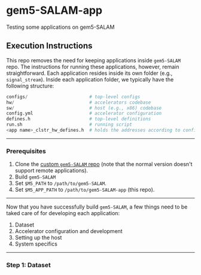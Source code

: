 # gem5-SALAM-app
Testing some applications on gem5-SALAM

## Execution Instructions

This repo removes the need for keeping applications inside `gem5-SALAM` repo. The instructions for running these applications, however, remain straightforward. Each application resides inside its own folder (e.g., `signal_stream`). Inside each application folder, we typically have the following structure:

[comment]: <> (# TODO: add deeper information)
```python
configs/                       # top-level configs
hw/                            # accelerators codebase
sw/                            # host (e.g., x86) codebase
config.yml                     # accelerator configuration
defines.h                      # top-level definitions
run.sh                         # running script
<app name>_clstr_hw_defines.h  # holds the addresses according to config.yml
```

---

### Prerequisites

1. Clone the [custom `gem5-SALAM` repo](https://github.com/mhezarei/gem5-SALAM) (note that the normal version doesn't support remote applications).
2. Build `gem5-SALAM`
3. Set `$M5_PATH` to `/path/to/gem5-SALAM`.
4. Set `$M5_APP_PATH` to `/path/to/gem5-SALAM-app` (this repo).

---

Now that you have successfully build `gem5-SALAM`, a few things need to be taked care of for developing each application:
1. Dataset
2. Accelerator configuration and development
3. Setting up the host
4. System specifics

---

### Step 1: Dataset


